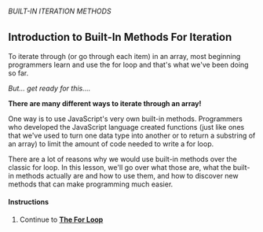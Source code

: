 ###### BUILT-IN ITERATION METHODS
## Introduction to Built-In Methods For Iteration

To iterate through (or go through each item) in an array, most beginning programmers learn and use the for loop and that's what we've been doing so far.

*But... get ready for this....* 

**There are many different ways to iterate through an array!**

One way is to use JavaScript's very own built-in methods. Programmers who developed the JavaScript language created functions (just like ones that we've used to turn one data type into another or to return a substring of an array) to limit the amount of code needed to write a for loop. 

There are a lot of reasons why we would use built-in methods over the classic for loop. In this lesson, we'll go over what those are, what the built-in methods actually are and how to use them, and how to discover new methods that can make programming much easier.

#### Instructions
1. Continue to [**The For Loop**](../ayesha/exercise2.md)  
